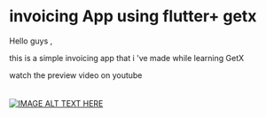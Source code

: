 # invoicing App using flutter+ getx

Hello guys ,

this is a simple invoicing app that i 've made while learning GetX


watch the preview video on youtube <br><br><br>
[![IMAGE ALT TEXT HERE](https://img.youtube.com/vi/XqWJOKpTvP0/0.jpg)](https://www.youtube.com/watch?v=XqWJOKpTvP0)
